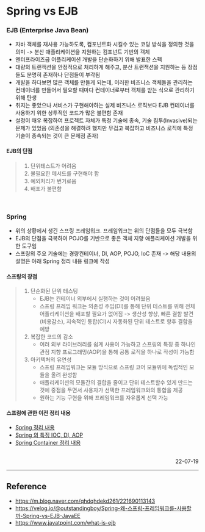 # Spring vs EJB

### EJB (Enterprise Java Bean)
- 자바 객체를 재사용 가능하도록, 컴포넌트화 시킬수 있는 코딩 방식을 정의한 것을 의미 -> 분산 애플리케이션을 지원하는 컴포넌트 기반의 객체
- 엔터프라이즈급 어플리케이션 개발을 단순화하기 위해 발표한 스펙
- 대량의 트랜잭션을 안정적으로 처리하게 해주고, 분산 트랜잭션을 지원하는 등 장점들도 분명히 존재하나 단점들이 부각됨
- 개발을 하다보면 많은 객체를 만들게 되는데, 이러한 비즈니스 객체들을 관리하는 컨테이너를 만들어서 필요할 때마다 컨테이너로부터 객체를 받는 식으로 관리하기 위해 탄생
- 취지는 좋았으나 서비스가 구현해야하는 실제 비즈니스 로직보다 EJB 컨테이너를 사용하기 위한 상투적인 코드가 많은 불편함 존재
- 설정이 매우 복잡하여 프로젝트 자체가 특정 기술에 종속, 기술 침투(Invasive)되는 문제가 있었음 (의존성을 해결하려 했지만 무겁고 복잡하고 비즈니스 로직에 특정 기술이 종속되는 것이 큰 문제점 존재)

#### EJB의 단점
>1. 단위테스트가 어려움
>2. 불필요한 메서드를 구현해야 함
>3. 예외처리가 번거로움
>4. 배포가 불편함

<br>

### Spring
- 위의 상황에서 생긴 스프링 프레임워크. 프레임워크는 위의 단점들을 모두 극복함
- EJB의 단점을 극복하여 POJO를 기반으로 좋은 객체 지향 애플리케이션 개발을 위한 도구임
- 스프링의 주요 기술에는 경량컨테이너, DI, AOP, POJO, IoC 존재 -> 해당 내용의 설명은 아래 Spring 정리 내용 링크에 작성

#### 스프링의 장점
> 1. 단순화된 단위 테스팅
>       - EJB는 컨테이너 외부에서 실행하는 것이 어려웠음
>       - 스프링 프레임 워크는 의존성 주입(DI)를 통해 단위 테스트를 위해 전체 어플리케이션을 배포할 필요가 없어짐 -> 생산성 향상, 빠른 결함 발견(비용감소), 지속적인 통합(CI)시 자동화된 단위 테스트로 향후 결함을 예방
> 2. 복잡한 코드의 감소
>       - 여러 외부 라이브러리를 쉽게 사용이 가능하고 스프링의 특징 중 하나인 관점 지향 프로그래밍(AOP)을 통해 공통 로직을 하나로 작성이 가능함
> 3. 아키텍처의 유연성
>       - 스프링 프레임워크는 모듈 방식으로 스프링 코어 모듈위에 독립적인 모듈을 올려 완성함
>       - 애플리케이션의 모듈간의 결합을 줄이고 단위 테스트할수 있게 만드는 것에 중점을 두면서 사용자가 선택한 프레임워크와의 통합을 제공
>       - 원하는 기능 구현을 위해 프레임워크를 자유롭게 선택 가능

#### 스프링에 관한 이전 정리 내용
- [Spring 정리 내용](./Spring.md)
- [Spring 의 특징 IOC, DI, AOP](./IOC%20DI%20AOP.md)
- [Spring Container 정리 내용](./Spring%20Container.md)

<br>

<div style="text-align: right">22-07-19</div>

-------

## Reference
- https://m.blog.naver.com/qhdqhdekd261/221690113143
- https://velog.io/@outstandingboy/Spring-왜-스프링-프레임워크를-사용할까-Spring-vs-EJB-JavaEE
- https://www.javatpoint.com/what-is-ejb